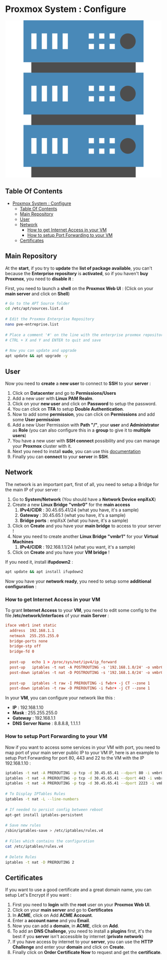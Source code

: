 # Proxmox System : Configure

![Icon](../icon.png)

## Table Of Contents

- [Proxmox System : Configure](#proxmox-system--configure)
  - [Table Of Contents](#table-of-contents)
  - [Main Repository](#main-repository)
  - [User](#user)
  - [Network](#network)
    - [How to get Internet Access in your VM](#how-to-get-internet-access-in-your-vm)
    - [How to setup Port Forwarding to your VM](#how-to-setup-port-forwarding-to-your-vm)
  - [Certificates](#certificates)

## Main Repository

At the **start**, if you try to **update** the **list of package available**, you can't because the **Enterprise repository** is **activated**, so if you haven't **buy Proxmox**, you need to **disable it** :

First, you need to launch a **shell** on the **Proxmox Web UI** : (Click on your **main server** and click on **Shell**)

```bash
# Go to the APT Source folder
cd /etc/apt/sources.list.d

# Edit the Proxmox Enterprise Repository
nano pve-entreprise.list

# Place a comment '#' on the line with the enterprise proxmox repository
# CTRL + X and Y and ENTER to quit and save

# Now you can update and upgrade
apt update && apt upgrade -y
```

## User

Now you need to **create** a **new user** to connect to **SSH** to your **server** :

1) Click on **Datacenter** and go to **Permissions/Users**
2) Add a new user with **Linux PAM Realm**.
3) Click on your **new user** and click on **Password** to setup the password.
4) You can click on **TFA** to setup **Double Authentication**.
5) Now to add some **permission**, you can click on **Permissions** and add some **User permission**
6) Add a new User Permission with **Path "/"**, your **user** and **Administrator** as **Role** (you can also configure this in a **group** to give it to **multiple users**)
7) You have a new user with **SSH connect** possibility and you can manage your **Proxmox** cluster with it.
8) Next you need to install **sudo**, you can use this [documentation](https://progdevlab.gitlab.io/dyntools/#/docs/linux/debian?id=sudo-installation)
9) Finally you can **connect** to your **server** in **SSH**.

## Network

The network is an important part, first of all, you need to setup a Bridge for the main IP of your server :

1) Go to **System/Network** (You should have a **Network Device** **enpXsX**)
2) Create a new **Linux Bridge** **"vmbr0"** for the **main access**
   1) **IPv4/CIDR** : 30.45.65.41/24 (what you have, it's a sample)
   2) **Gateway** : 30.45.65.1 (what you have, it's a sample)
   3) **Bridge ports** : enpXsX (what you have, it's a sample)
3) Click on **Create** and you have your **main bridge** to access to your server !
4) Now you need to create another **Linux Bridge** **"vmbr1"** for your **Virtual Machines**
   1) **IPv4/CIDR** : 192.168.1.1/24 (what you want, it's a sample)
5) Click on **Create** and you have your **VM bridge** !

If you need it, install **ifupdown2** :

```bash
apt update && apt install ifupdown2
```

Now you have your **network ready**, you need to setup some **additional configuration** :

### How to get Internet Access in your VM

To grant **Internet Access** to your **VM**, you need to edit some config to the file **/etc/network/interfaces** of your **main Server** :

```conf
iface vmbr1 inet static
  address  192.168.1.1
  netmask  255.255.255.0
  bridge-ports none
  bridge-stp off
  bridge-fd 0

  post-up   echo 1 > /proc/sys/net/ipv4/ip_forward
  post-up   iptables -t nat -A POSTROUTING -s '192.168.1.0/24' -o vmbr0 -j MASQUERADE
  post-down iptables -t nat -D POSTROUTING -s '192.168.1.0/24' -o vmbr0 -j MASQUERADE 

  post-up   iptables -t raw -I PREROUTING -i fwbr+ -j CT --zone 1  
  post-down iptables -t raw -D PREROUTING -i fwbr+ -j CT --zone 1 
```

In your **VM**, you can configure your network like this :

- **IP** : 192.168.1.10
- **Mask** : 255.255.255.0
- **Gateway** : 192.168.1.1
- **DNS Server Name** : 8.8.8.8, 1.1.1.1

### How to setup Port Forwarding to your VM

Now if you want to access some services in your VM with port, you need to map port of your main server public IP to your VM IP, here is an example to setup Port Forwarding for port 80, 443 and 22 to the VM with the IP 192.168.1.10 :

```bash
iptables -t nat -A PREROUTING -p tcp -d 30.45.65.41 --dport 80 -i vmbr0 -j DNAT --to-destination 192.168.1.10:80
iptables -t nat -A PREROUTING -p tcp -d 30.45.65.41 --dport 443 -i vmbr0 -j DNAT --to-destination 192.168.1.10:443
iptables -t nat -A PREROUTING -p tcp -d 30.45.65.41 --dport 2223 -i vmbr0 -j DNAT --to-destination 192.168.1.10:2223

# To Display IPTables Rules
iptables -t nat -L --line-numbers

# If needed to persist config between reboot
apt-get install iptables-persistent

# Save new rules
/sbin/iptables-save > /etc/iptables/rules.v4

# Files which contains the configuration
cat /etc/iptables/rules.v4

# Delete Rules
iptables -t nat -D PREROUTING 2
```

## Certificates

If you want to use a good certificate and a great domain name, you can setup Let's Encrypt if you want :

1) First you need to **login** with the **root** user on your **Proxmox Web UI**.
2) Click on your **main server** and go to **Certificates**
3) In **ACME**, click on Add **ACME Account**.
4) Enter a **account name** and you **Email**.
5) Now you can add a **domain**, in **ACME**, click on **Add**.
6) To add an **DNS Challenge**, you need to install a **plugins** first, it's the best if you **server** isn't accessible by internet (**private network**)
7) If you have access by internet to your **server**, you can use the **HTTP Challenge** and enter your **domain** and click on **Create**.
8) Finally click on **Order Certificate Now** to request and get the **certificate**.
